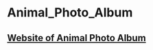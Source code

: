 # Animal_Photo_Album
<h2><a href="https://nfridoy.github.io/Animal_Photo_Album">Website of Animal Photo Album</a></h2>
